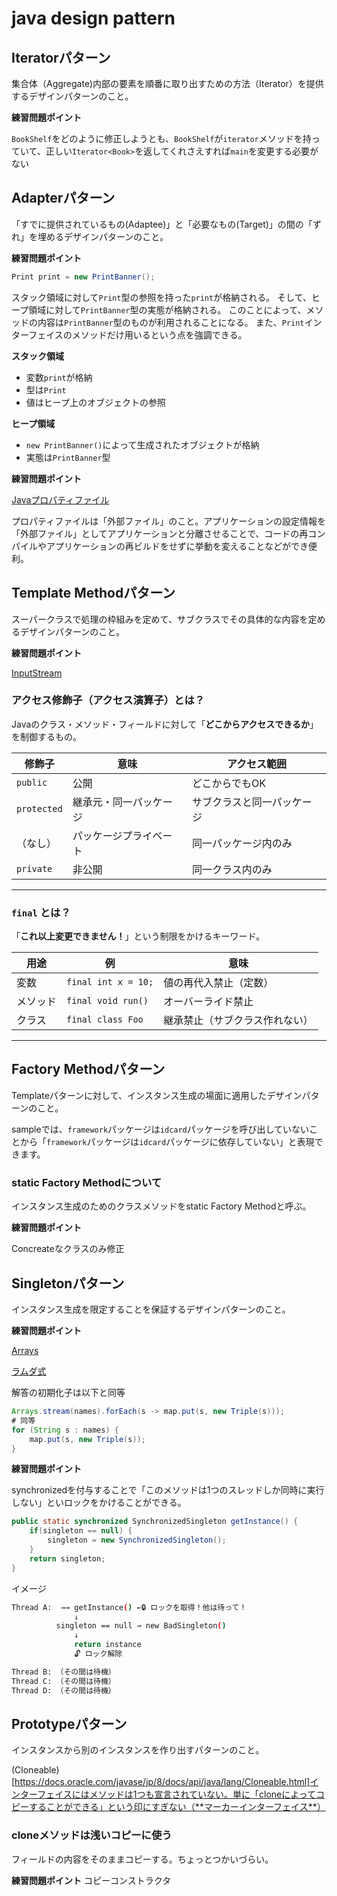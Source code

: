 # java design pattern
## Iteratorパターン
集合体（Aggregate)内部の要素を順番に取り出すための方法（Iterator）を提供するデザインパターンのこと。

**練習問題ポイント**

`BookShelf`をどのように修正しようとも、`BookShelf`が`iterator`メソッドを持っていて、正しい`Iterator<Book>`を返してくれさえすれば`main`を変更する必要がない

## Adapterパターン
「すでに提供されているもの(Adaptee)」と「必要なもの(Target)」の間の「ずれ」を埋めるデザインパターンのこと。

**練習問題ポイント**

```java
Print print = new PrintBanner();
```

スタック領域に対して`Print`型の参照を持った`print`が格納される。
そして、ヒープ領域に対して`PrintBanner`型の実態が格納される。
このことによって、メソッドの内容は`PrintBanner`型のものが利用されることになる。
また、`Print`インターフェイスのメソッドだけ用いるという点を強調できる。

**スタック領域**
- 変数`print`が格納
- 型は`Print`
- 値はヒープ上のオブジェクトの参照

**ヒープ領域**
- `new PrintBanner()`によって生成されたオブジェクトが格納
- 実態は`PrintBanner`型

**練習問題ポイント**

[Javaプロパティファイル](https://qiita.com/AsahinaKei/items/93e50eee48e317814fbd)

プロパティファイルは「外部ファイル」のこと。アプリケーションの設定情報を「外部ファイル」としてアプリケーションと分離させることで、コードの再コンパイルやアプリケーションの再ビルドをせずに挙動を変えることなどができ便利。


## Template Methodパターン
スーパークラスで処理の枠組みを定めて、サブクラスでその具体的な内容を定めるデザインパターンのこと。

**練習問題ポイント**

[InputStream](https://docs.oracle.com/javase/jp/8/docs/api/java/io/InputStream.html)

### アクセス修飾子（アクセス演算子）とは？
Javaのクラス・メソッド・フィールドに対して「**どこからアクセスできるか**」を制御するもの。

| 修飾子 | 意味 | アクセス範囲 |
|--------|------|--------------|
| `public` | 公開 | どこからでもOK |
| `protected` | 継承元・同一パッケージ | サブクラスと同一パッケージ |
| （なし） | パッケージプライベート | 同一パッケージ内のみ |
| `private` | 非公開 | 同一クラス内のみ |

---

### `final` とは？
「**これ以上変更できません！**」という制限をかけるキーワード。

| 用途     | 例                        | 意味                         |
|----------|---------------------------|------------------------------|
| 変数     | `final int x = 10;`       | 値の再代入禁止（定数）       |
| メソッド | `final void run()`        | オーバーライド禁止           |
| クラス   | `final class Foo`         | 継承禁止（サブクラス作れない）|

---
## Factory Methodパターン
Templateパターンに対して、インスタンス生成の場面に適用したデザインパターンのこと。

sampleでは、`framework`パッケージは`idcard`パッケージを呼び出していないことから「`framework`パッケージは`idcard`パッケージに依存していない」と表現できます。

### static Factory Methodについて
インスタンス生成のためのクラスメソッドをstatic Factory Methodと呼ぶ。

**練習問題ポイント**

Concreateなクラスのみ修正

## Singletonパターン
インスタンス生成を限定することを保証するデザインパターンのこと。


**練習問題ポイント**

[Arrays](https://docs.oracle.com/javase/jp/8/docs/api/java/util/Arrays.html)

[ラムダ式](https://qiita.com/kenRp01/items/4045a7925340088bd7e3)

解答の初期化子は以下と同等

```java
Arrays.stream(names).forEach(s -> map.put(s, new Triple(s)));
# 同等
for (String s : names) {
    map.put(s, new Triple(s));
}
```

**練習問題ポイント**

synchronizedを付与することで「このメソッドは1つのスレッドしか同時に実行しない」といロックをかけることができる。

```java
public static synchronized SynchronizedSingleton getInstance() {
	if(singleton == null) {
		singleton = new SynchronizedSingleton();
	}
	return singleton;
}
``` 

イメージ


```bash
Thread A:  →→ getInstance() ←🔒 ロックを取得！他は待って！
              ↓
          singleton == null → new BadSingleton()
              ↓
              return instance
              🔓 ロック解除

Thread B: （その間は待機）
Thread C: （その間は待機）
Thread D: （その間は待機）
```

## Prototypeパターン

インスタンスから別のインスタンスを作り出すパターンのこと。

(Cloneable)[https://docs.oracle.com/javase/jp/8/docs/api/java/lang/Cloneable.html]インターフェイスにはメソッドは1つも宣言されていない。単に「cloneによってコピーすることができる」という印にすぎない（**マーカーインターフェイス**）

### cloneメソッドは浅いコピーに使う
フィールドの内容をそのままコピーする。ちょっとつかいづらい。

**練習問題ポイント**
コピーコンストラクタ
